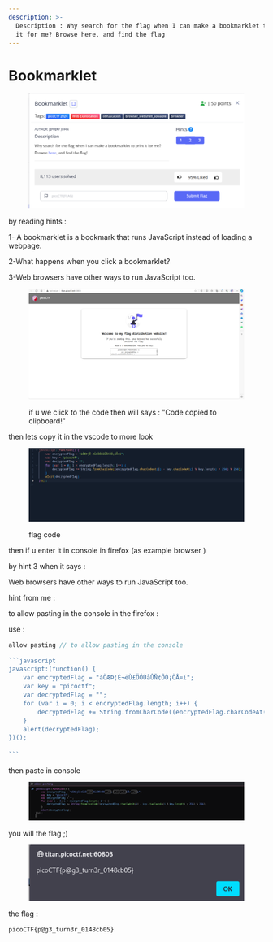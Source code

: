```yaml
---
description: >-
  Description : Why search for the flag when I can make a bookmarklet to print
  it for me? Browse here, and find the flag
---
```


# Bookmarklet

<figure><img src="../../../../.gitbook/assets/1 (1).png" alt=""><figcaption></figcaption></figure>

by reading hints :&#x20;

1- A bookmarklet is a bookmark that runs JavaScript instead of loading a webpage.

2-What happens when you click a bookmarklet?

3-Web browsers have other ways to run JavaScript too.

<figure><img src="../../../../.gitbook/assets/2 (1).png" alt=""><figcaption><p>if u we click to the code  then will says : "Code copied to clipboard!"</p></figcaption></figure>

then lets copy it in the vscode  to more look&#x20;

<figure><img src="../../../../.gitbook/assets/3 (1).png" alt=""><figcaption><p>flag code</p></figcaption></figure>

then if u enter it in console in firefox (as example browser )&#x20;

by hint 3 when it says :

Web browsers have other ways to run JavaScript too.

hint from me :

to allow pasting in the console in the firefox :

use :

```javascript
allow pasting // to allow pasting in the console
```

````javascript
```javascript
javascript:(function() {
    var encryptedFlag = "àÒÆÞ¦È¬ëÙ£ÖÓÚåÛÑ¢ÕÓ¡ÒÅ¤í";
    var key = "picoctf";
    var decryptedFlag = "";
    for (var i = 0; i < encryptedFlag.length; i++) {
        decryptedFlag += String.fromCharCode((encryptedFlag.charCodeAt(i) - key.charCodeAt(i % key.length) + 256) % 256);
    }
    alert(decryptedFlag);
})();

```
````

then paste in console&#x20;

<figure><img src="../../../../.gitbook/assets/4 (1).png" alt=""><figcaption></figcaption></figure>

you will the flag ;)



<figure><img src="../../../../.gitbook/assets/5 (1).png" alt=""><figcaption></figcaption></figure>

the flag :&#x20;

```
picoCTF{p@g3_turn3r_0148cb05}
```

